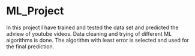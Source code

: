 # ML_Project
In this project I have trained and tested the data set and predicted the adview of youtube videos. Data cleaning and trying of different ML algorithms is done. The algorithm with least error is selected and used for the final prediction.
